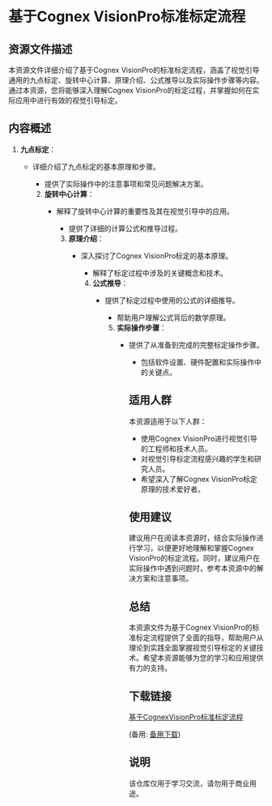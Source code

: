 # 基于Cognex VisionPro标准标定流程

## 资源文件描述

本资源文件详细介绍了基于Cognex VisionPro的标准标定流程，涵盖了视觉引导通用的九点标定、旋转中心计算、原理介绍、公式推导以及实际操作步骤等内容。通过本资源，您将能够深入理解Cognex VisionPro的标定过程，并掌握如何在实际应用中进行有效的视觉引导标定。

## 内容概述

1. **九点标定**：
   - 详细介绍了九点标定的基本原理和步骤。
      - 提供了实际操作中的注意事项和常见问题解决方案。

      2. **旋转中心计算**：
         - 解释了旋转中心计算的重要性及其在视觉引导中的应用。
            - 提供了详细的计算公式和推导过程。

            3. **原理介绍**：
               - 深入探讨了Cognex VisionPro标定的基本原理。
                  - 解释了标定过程中涉及的关键概念和技术。

                  4. **公式推导**：
                     - 提供了标定过程中使用的公式的详细推导。
                        - 帮助用户理解公式背后的数学原理。

                        5. **实际操作步骤**：
                           - 提供了从准备到完成的完整标定操作步骤。
                              - 包括软件设置、硬件配置和实际操作中的关键点。

                              ## 适用人群

                              本资源适用于以下人群：
                              - 使用Cognex VisionPro进行视觉引导的工程师和技术人员。
                              - 对视觉引导标定流程感兴趣的学生和研究人员。
                              - 希望深入了解Cognex VisionPro标定原理的技术爱好者。

                              ## 使用建议

                              建议用户在阅读本资源时，结合实际操作进行学习，以便更好地理解和掌握Cognex VisionPro的标定流程。同时，建议用户在实际操作中遇到问题时，参考本资源中的解决方案和注意事项。

                              ## 总结

                              本资源文件为基于Cognex VisionPro的标准标定流程提供了全面的指导，帮助用户从理论到实践全面掌握视觉引导标定的关键技术。希望本资源能够为您的学习和应用提供有力的支持。

                              ## 下载链接
                              [基于CognexVisionPro标准标定流程](https://pan.quark.cn/s/13b3e0c9521c) 

                              (备用: [备用下载](https://pan.baidu.com/s/1iYKbfARE2AZj5XpipPQtdg?pwd=1234))

                              ## 说明

                              该仓库仅用于学习交流，请勿用于商业用途。
